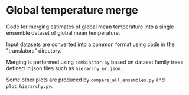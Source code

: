 Global temperature merge
========================

Code for merging estimates of global mean temperature into a single ensemble dataset of global mean temperature.

Input datasets are converted into a common format using code in the "translators" directory.

Merging is performed using `combinator.py` based on dataset family trees defined in json files such as `hierarchy_ur.json`.

Some other plots are produced by `compare_all_ensembles.py` and `plot_hierarchy.py`.
